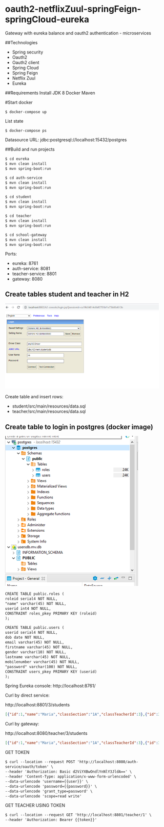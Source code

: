 # oauth2-netflixZuul-springFeign-springCloud-eureka
Gateway with eureka balance and oauth2 authentication - microservices

##Technologies

- Spring security
- Oauth2
- Oauth2 client
- Spring Cloud
- Spring Feign
- Netflix Zuul
- Eureka

##Requirements
Install JDK 8
Docker
Maven

#Start docker
```shell
$ docker-compose up
```
List state
```shell
$ docker-compose ps
```

Datasource URL: jdbc:postgresql://localhost:15432/postgres

##Build and run projects

```shell
$ cd eureka
$ mvn clean install
$ mvn spring-boot:run
```
```shell
$ cd auth-service
$ mvn clean install
$ mvn spring-boot:run
```
```shell
$ cd student
$ mvn clean install
$ mvn spring-boot:run
```
```shell
$ cd teacher
$ mvn clean install
$ mvn spring-boot:run
```
```shell
$ cd school-gateway
$ mvn clean install
$ mvn spring-boot:run
```

Ports:
- eureka: 8761
- auth-service: 8081
- teacher-service: 8801
- gateway: 8080

## Create tables student and teacher in H2 

![H2 console](/assets/images/h2-console.png)

Create table and insert rows:

- student/src/main/resources/data.sql
- teacher/src/main/resources/data.sql

## Create table to login in postgres (docker image)

![Postgres](/assets/images/postgres.PNG)

```sqldelight
CREATE TABLE public.roles (
roleid serial4 NOT NULL,
"name" varchar(45) NOT NULL,
userid int4 NOT NULL,
CONSTRAINT roles_pkey PRIMARY KEY (roleid)
);
```

```sqldelight
CREATE TABLE public.users (
userid serial4 NOT NULL,
dob date NOT NULL,
email varchar(45) NOT NULL,
firstname varchar(45) NOT NULL,
gender varchar(10) NOT NULL,
lastname varchar(45) NOT NULL,
mobilenumber varchar(45) NOT NULL,
"password" varchar(100) NOT NULL,
CONSTRAINT users_pkey PRIMARY KEY (userid)
);
```

Spring Eureka console: 
http://localhost:8761/

Curl by direct service:

http://localhost:8801/3/students
```json
[{"id":1,"name":"Maria","classSection":"1A","classTeacherId":3},{"id":3,"name":"Mariana","classSection":"1A","classTeacherId":3},{"id":5,"name":"Isaac","classSection":"1A","classTeacherId":3}]
```

Curl by gateway:

http://localhost:8080/teacher/3/students
```json
[{"id":1,"name":"Maria","classSection":"1A","classTeacherId":3},{"id":3,"name":"Mariana","classSection":"1A","classTeacherId":3},{"id":5,"name":"Isaac","classSection":"1A","classTeacherId":3}]
```

GET TOKEN

```shell
$ curl --location --request POST 'http://localhost:8080/auth-service/oauth/token' \
--header 'Authorization: Basic d2ViYXBwOndlYnNlY3JldA==' \
--header 'Content-Type: application/x-www-form-urlencoded' \
--data-urlencode 'username={{user}}' \
--data-urlencode 'password={{password}}' \
--data-urlencode 'grant_type=password' \
--data-urlencode 'scope=read write'
```

GET TEACHER USING TOKEN
```shell
$ curl --location --request GET 'http://localhost:8801/teacher/1' \
--header 'Authorization: Bearer {{token}}'
```